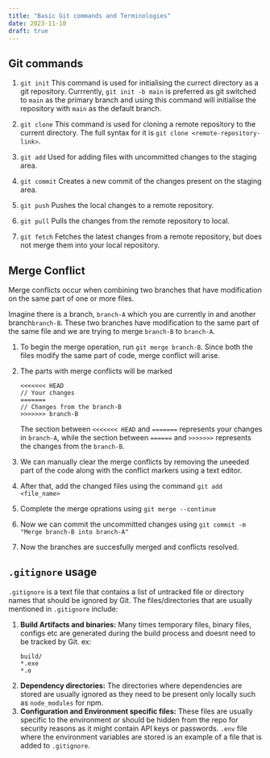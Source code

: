```yaml
---
title: "Basic Git commands and Terminologies"
date: 2023-11-10
draft: true
---
```


## Git commands

1. `git init`
    This command is used for initialising the currect directory as a git repository. Currrently, `git init -b main` is preferred as git switched to `main` as the primary branch and using this command will initialise the repository with `main` as the default branch.
    
2. `git clone`
    This command is used for cloning a remote repository to the current directory. The full syntax for it is `git clone <remote-repository-link>`.
    
3. `git add`
    Used for adding files with uncommitted changes to the staging area.
    
4. `git commit`
    Creates a new commit of the changes present on the staging area.
    
5. `git push`
    Pushes the local changes to a remote repository.
    
6. `git pull`
    Pulls the changes from the remote repository to local.

7. `git fetch`
    Fetches the latest changes from a remote repository, but does not merge them into your local repository.
    
## Merge Conflict

Merge conflicts occur when combining two branches that have modification on the same part of one or more files.

Imagine there is a branch, `branch-A` which you are currently in and another branch`branch-B`. These two branches have modification to the same part of the same file and we are trying to merge `branch-B` to `branch-A`.

1. To begin the merge operation, run `git merge branch-B`. Since both the files modify the same part of code, merge conflict will arise.
2. The parts with merge conflicts will be marked
    ```
    <<<<<<< HEAD
    // Your changes
    =======
    // Changes from the branch-B
    >>>>>>> branch-B
    ```
    The section between `<<<<<<< HEAD` and `=======` represents your changes in `branch-A`, while the section between `======` and `>>>>>>>` represents the changes from the `branch-B`.
    
3. We can manually clear the merge conflicts by removing the uneeded part of the code along with the conflict markers using a text editor.
4. After that, add the changed files using the command `git add <file_name>`
5. Complete the merge oprations using `git merge --continue`
6. Now we can commit the uncommitted changes using `git commit -m "Merge branch-B into branch-A"`
8. Now the branches are succesfully merged and conflicts resolved. 

## `.gitignore` usage

`.gitignore` is a text file that contains a list of untracked file or directory names that should be ignored by Git. The files/directories that are usually mentioned in `.gitignore` include:
1. **Build Artifacts and binaries:** Many times temporary files, binary files, configs etc are generated during the build process and doesnt need to be tracked by Git.
    ex:
    ```
    build/
    *.exe
    *.o
    ```
2. **Dependency directories:** The directories where dependencies are stored are usually ignored as they need to be present only locally such as `node_modules` for npm.
3. **Configuration and Environment specific files:** These files are usually specific to the environment or should be hidden from the repo for security reasons as it might contain API keys or passwords. `.env` file where the environment variables are stored is an example of a file that is added to `.gitignore`.